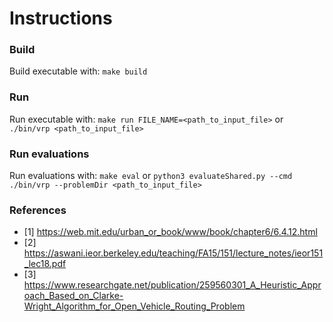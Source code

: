 # Instructions

### Build
Build executable with: ```make build```

### Run
Run executable with: ```make run FILE_NAME=<path_to_input_file>``` or ```./bin/vrp <path_to_input_file>```

### Run evaluations
Run evaluations with: ```make eval``` or ```python3 evaluateShared.py --cmd ./bin/vrp --problemDir <path_to_input_file>```

### References
* [1] https://web.mit.edu/urban_or_book/www/book/chapter6/6.4.12.html
* [2] https://aswani.ieor.berkeley.edu/teaching/FA15/151/lecture_notes/ieor151_lec18.pdf
* [3] https://www.researchgate.net/publication/259560301_A_Heuristic_Approach_Based_on_Clarke-Wright_Algorithm_for_Open_Vehicle_Routing_Problem